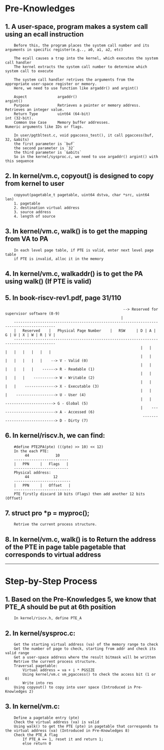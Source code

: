 # Pre-Knowledges

## 1.  A user-space, program makes a system call using an ecall instruction
        Before this, the program places the system call number and its arguments in specific register(e.g.., a0, a1, a2, etc)

        The ecall causes a trap into the kernel, which executes the system call handler
        The kernel extracts the system call number to determine which system call to execute

        The system call handler retrives the arguments from the appropriate user-space register or memory.
        Here, we need to use function like argaddr() and argint()
        
        Aspect	            argaddr()	                                argint()
        Purpose	            Retrieves a pointer or memory address.	    Retrieves an integer value.
        Return Type	        uint64 (64-bit)	                            int (32-bit).
        Common Use Case	    Memory buffer addresses.	                Numeric arguments like IDs or flags.

        In user/pgtbltest.c, void pgaccess_test(), it call pgaccess(buf, 32, &abits)
        the first parameter is `buf`
        the second parameter is `32`
        the third parameter is `&abits`
        So in the kernel/sysproc.c, we need to use argaddr() argint() with this sequence

## 2. In kernel/vm.c, copyout() is designed to copy from kernel to user
        copyout(pagetable_t pagetable, uint64 dstva, char *src, uint64 len)
        1. pagetable
        2. destination virtual address
        3. source address
        4. length of source
    
## 3. In kernel/vm.c, walk() is to get the mapping from VA to PA
        In each level page table, if PTE is valid, enter next level page table
        if PTE is invalid, alloc it in the memory

## 4. In kernel/vm.c, walkaddr() is to get the PA using walk() (If PTE is valid)
    
## 5. In book-riscv-rev1.pdf, page 31/110
                                                          --> Reserved for supervisor software (8-9)
                                                         |
        -----------------------------------------------------------------------------------------
        |   Reserved    |   Physical Page Number    |   RSW     | D | A | G | U | X | W | R | V |
        -----------------------------------------------------------------------------------------
                                                                  |   |   |   |   |   |   |   |
                                                                  |   |   |   |   |   |   |    --> V - Valid (0)
                                                                  |   |   |   |   |   |    ------> R - Readable (1)
                                                                  |   |   |   |   |    ----------> W - Writable (2)
                                                                  |   |   |   |    --------------> X - Executable (3)
                                                                  |   |   |    ------------------> U - User (4)
                                                                  |   |    ----------------------> G - Global (5)
                                                                  |    --------------------------> A - Accessed (6)
                                                                   ------------------------------> D - Dirty (7)
    
## 6. In kernel/riscv.h, we can find:
        #define PTE2PA(pte) (((pte) >> 10) << 12)
        In the each PTE:
             44            10
        -------------------------
        |   PPN     |   Flags   |
        -------------------------
        Physical address:
             44           12
        --------------------------
        |   PPN     |   Offset   |
        --------------------------
        PTE firstly discard 10 bits (Flags) then add another 12 bits (Offset)
    
## 7. struct pro *p = myproc();
        Retrive the current process structure.

## 8. In kernel/vm.c, walk() is to Return the address of the PTE in page table pagetable that corresponds to virtual address

---

# Step-by-Step Process

## 1. Based on the Pre-Knowledges 5, we know that PTE_A should be put at 6th position
        In kernel/riscv.h, define PTE_A

## 2. In kernel/sysproc.c:
        Get the starting virtual address (va) of the memory range to check
        Get the number of page to check, starting from addr and check its valid range
        Get a user-space address where the result bitmask will be written 
        Retrive the current process structure.
        Traversal pagetable:
            Virtual address = va + i * PGSIZE
            Using kernel/vm.c vm_pgaccess() to check the access bit (1 or 0)
            Write into res
        Using copyout() to copy into user space (Introduced in Pre-Knowledges 2)
    
## 3. In kernel/vm.c:
        Define a pagetable entry (pte)
        Check the virtual address (va) is valid
        Using walk() to get the PTE (pte) in pagetable that corresponds to the virtual address (va) (Introduced in Pre-Knowledges 8)
        Check the PTE_A flag
            If PTE_A == 1, reset it and return 1;
            else return 0
